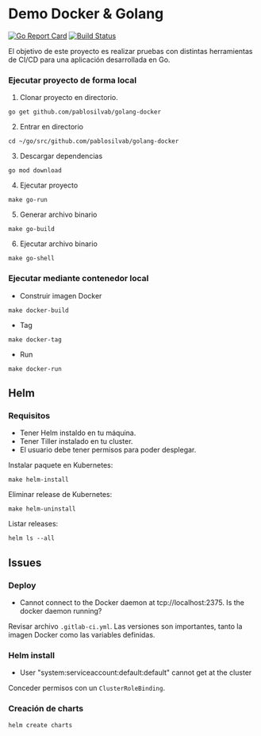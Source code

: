 # Demo Docker & Golang

[![Go Report Card](https://goreportcard.com/badge/github.com/pablosilvab/demo-golang-docker)](https://goreportcard.com/report/github.com/pablosilvab/demo-golang-docker) [![Build Status](https://travis-ci.org/pablosilvab/demo-golang-docker.svg?branch=master)](https://travis-ci.org/pablosilvab/demo-golang-docker)

El objetivo de este proyecto es realizar pruebas con distintas herramientas de CI/CD para una aplicación desarrollada en Go.

### Ejecutar proyecto de forma local

1. Clonar proyecto en directorio.

```
go get github.com/pablosilvab/golang-docker
```

2. Entrar en directorio 

```
cd ~/go/src/github.com/pablosilvab/golang-docker
```

3. Descargar dependencias 

```
go mod download
```

4. Ejecutar proyecto

```
make go-run
```

5. Generar archivo binario

```
make go-build
```

6. Ejecutar archivo binario

```
make go-shell
```

### Ejecutar mediante contenedor local

* Construir imagen Docker 

```
make docker-build
```

* Tag 

```
make docker-tag
```

* Run

```
make docker-run
```

## Helm 

### Requisitos

* Tener Helm instaldo en tu máquina.
* Tener Tiller instalado en tu cluster.
* El usuario debe tener permisos para poder desplegar.


Instalar paquete en Kubernetes: 
```
make helm-install
```

Eliminar release de Kubernetes:
```
make helm-uninstall
```

Listar releases:
```
helm ls --all
```

## Issues

### Deploy 

* Cannot connect to the Docker daemon at tcp://localhost:2375. Is the docker daemon running?

Revisar archivo ```.gitlab-ci.yml```. Las versiones son importantes, tanto la imagen Docker como las variables definidas.

### Helm install

* User "system:serviceaccount:default:default" cannot get at the cluster 

Conceder permisos con un ```ClusterRoleBinding```.

### Creación de charts

```
helm create charts
```